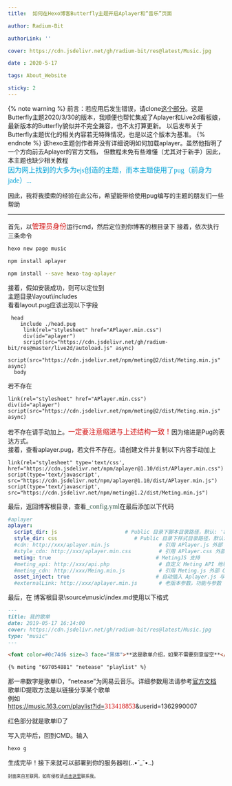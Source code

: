 ```yaml
---
title:  如何在Hexo博客Butterfly主题开启Aplayer和“音乐”页面

author: Radium-Bit

authorLink: ''

cover: https://cdn.jsdelivr.net/gh/radium-bit/res@latest/Music.jpg

date : 2020-5-17

tags: About_Website

sticky: 2
---
```

{% note warning %}
前言：若应用后发生错误，请clone[这个部分](https://github.com/Radium-bit/res/tree/master/Butterfly)。这是Butterfly主题2020/3/30的版本，我顺便也帮忙集成了Aplayer和Live2d看板娘，最新版本的Butterfly貌似并不完全兼容，也不太打算更新。
以后发布关于Butterfly主题优化的相关内容若无特殊情况，也是以这个版本为基准。
{% endnote %}
该hexo主题创作者并没有详细说明如何加载aplayer。虽然他指明了一个方向前去Aplayer的官方文档，
但教程未免有些难懂（尤其对于新手）因此，本主题也缺少相关教程  
<font color=#00a1d6 size=3 face="黑体">因为网上找到的大多为ejs创造的主题，而本主题使用了pug（前身为jade）...</font>  

因此，我将我摸索的经验在此公布，希望能带给使用pug编写的主题的朋友们一些帮助
***
首先，以<font color=#d31212 size=3 face="黑体">管理员身份</font>运行cmd，然后定位到你博客的根目录下
接着，依次执行三条命令
```cmd
hexo new page music

npm install aplayer

npm install --save hexo-tag-aplayer
```
接着，假如安装成功，则可以定位到  
主题目录\layout\includes\
看看layout.pug应该出现以下字段  
```Pug
 head
    include ./head.pug
     link(rel="stylesheet" href="APlayer.min.css")
     div(id="aplayer")
     script(src="https://cdn.jsdelivr.net/gh/radium-bit/res@master/live2d/autoload.js" async)
     script(src="https://cdn.jsdelivr.net/npm/meting@2/dist/Meting.min.js" async)
  body
```
若不存在
```Pug
link(rel="stylesheet" href="APlayer.min.css")
div(id="aplayer")
script(src="https://cdn.jsdelivr.net/npm/meting@2/dist/Meting.min.js" async)
```
若不存在请手动加上。<font color=#d31212 size=3 face="黑体">一定要注意缩进与上述结构一致！</font>因为缩进是Pug的表达方式。  
接着，查看aplayer.pug，若文件不存在。请创建文件并复制以下内容手动加上
```Pug
link(rel="stylesheet" type='text/css', href="https://cdn.jsdelivr.net/npm/aplayer@1.10/dist/APlayer.min.css")
script(type='text/javascript', src="https://cdn.jsdelivr.net/npm/aplayer@1.10/dist/APlayer.min.js")
script(type='text/javascript', src="https://cdn.jsdelivr.net/npm/meting@1.2/dist/Meting.min.js")
```
最后，返回博客根目录，查看<font color=#395f4f size=3 face="黑体">_config.yml</font>在最后添加以下代码
```Yaml
#aplayer
aplayer: 
  script_dir: js                      # Public 目录下脚本目录路径，默认: 'assets/js'
  style_dir: css                         # Public 目录下样式目录路径，默认: 'assets/css'
  #cdn: http://xxx/aplayer.min.js                # 引用 APlayer.js 外部 CDN 地址 (默认不开启)
  #style_cdn: http://xxx/aplayer.min.css         # 引用 APlayer.css 外部 CDN 地址 (默认不开启)
  meting: true                                  # MetingJS 支持
  #meting_api: http://xxx/api.php                # 自定义 Meting API 地址
  #meting_cdn: http://xxx/Meing.min.js           # 引用 Meting.js 外部 CDN 地址 (默认不开启)
  asset_inject: true                            # 自动插入 Aplayer.js 与 Meting.js 资源脚本, 默认开启
  #externalLink: http://xxx/aplayer.min.js       # 老版本参数，功能与参数 cdn 相同meting: true
```

最后，在 博客根目录\source\music\index.md使用以下格式
```Markdown
---
title: 我的歌单
date: 2019-05-17 16:14:00
cover: https://cdn.jsdelivr.net/gh/radium-bit/res@latest/Music.jpg
type: "music"
---

<font color=#0c74d6 size=3 face="黑体">**这是歌单介绍，如果不需要刻意留空**</font>

{% meting "697054881" "netease" "playlist" %}
```
那一串数字是歌单ID，“netease”为网易云音乐。详细参数用法请参考[官方文档](https://github.com/MoePlayer/hexo-tag-aplayer/blob/master/docs/README-zh_cn.md)  
歌单ID提取方法是以链接分享某个歌单  
例如  
https://music.163.com/playlist?id=<font color=#d31212 size=3 face="黑体">313418853</font>&userid=1362990007

红色部分就是歌单ID了

写入完毕后，回到CMD。输入
```cmd
hexo g
```
生成完毕！接下来就可以部署到你的服务器啦(..•˘_˘•..)

<font size=1>封面来自互联网，如有侵权请[点击这里](mailto:radium_official@163.com)联系我。</font>